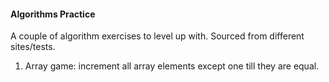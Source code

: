#### Algorithms Practice

A couple of algorithm exercises to level up with. Sourced from different sites/tests. 
1. Array game: increment all array elements except one till they are equal.
